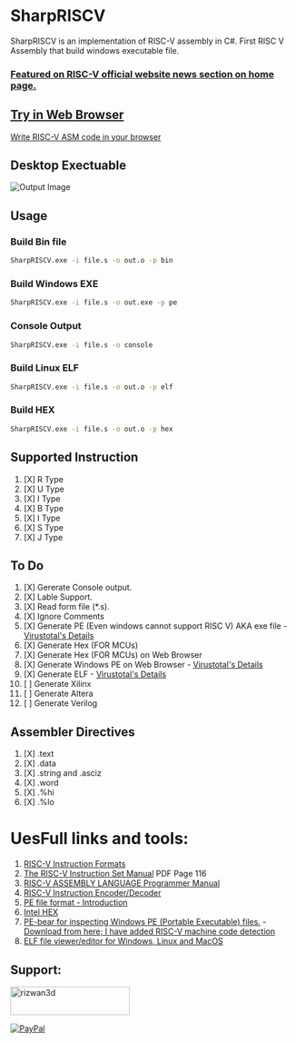 # SharpRISCV #
SharpRISCV is an implementation of RISC-V assembly in C#.
First RISC V Assembly that build windows executable file.

### [Featured on RISC-V official website news section on home page.](https://web.archive.org/web/20231005155801/https://riscv.org/)

## [Try in Web Browser](https://rizwan3d.github.io/SharpRISCV/)

[Write RISC-V ASM code in your browser](https://rizwan3d.github.io/SharpRISCV/)

## Desktop Exectuable

![Output Image](https://github.com/rizwan3d/SharpRISCV/blob/master/img.jpg?raw=true)

## Usage
### Build Bin file
```bash 
SharpRISCV.exe -i file.s -o out.o -p bin
```
### Build Windows EXE
```bash 
SharpRISCV.exe -i file.s -o out.exe -p pe
```
### Console Output
```bash 
SharpRISCV.exe -i file.s -o console
```
### Build Linux ELF
```bash 
SharpRISCV.exe -i file.s -o out.o -p elf
```
### Build HEX
```bash 
SharpRISCV.exe -i file.s -o out.o -p hex
```

## Supported Instruction
1. [X] R Type
1. [X] U Type
1. [X] I Type
1. [X] B Type
1. [X] I Type
1. [X] S Type
1. [X] J Type


## To Do
1. [X] Gererate Console output.
1. [X] Lable Support.
1. [X] Read form file (*.s).
1. [X] Ignore Comments
1. [X] Generate PE (Even windows cannot support RISC V) AKA exe file - [Virustotal's Details](https://www.virustotal.com/gui/file/3a643bf62df82ae7824887bc2b9bdc45b0cd2ee7d9cbb54860833329b2ce2a3a/details)
1. [X] Generate Hex (FOR MCUs)
1. [X] Generate Hex (FOR MCUs) on Web Browser
1. [X] Generate Windows PE on Web Browser - [Virustotal's Details](https://www.virustotal.com/gui/file/068b7911f9bce1131c2fc0bf412e81e4231146a4e71dfc7b90e6d209d0c0826f/details)
2. [X] Generate ELF - [Virustotal's Details](https://www.virustotal.com/gui/file/95ee44dd11752294aa7cef26594c420989b7f5886ace0bf14e0771c95ffca200/details)
1. [ ] Generate Xilinx
1. [ ] Generate Altera
1. [ ] Generate Verilog

## Assembler Directives
1. [X] .text
1. [X] .data
1. [X] .string and .asciz
1. [X] .word
1. [X] .%hi
1. [X] .%lo

# UesFull links and tools:
1. [RISC-V Instruction Formats](https://sourceware.org/binutils/docs/as/RISC_002dV_002dFormats.html)
1. [The RISC-V Instruction Set Manual](https://riscv.org/wp-content/uploads/2017/05/riscv-spec-v2.2.pdf) PDF Page 116
1. [RISC-V ASSEMBLY LANGUAGE Programmer Manual](https://shakti.org.in/docs/risc-v-asm-manual.pdf)
1. [RISC-V Instruction Encoder/Decoder](https://luplab.gitlab.io/rvcodecjs)
1. [PE file format - Introduction](https://0xrick.github.io/win-internals/pe1/) 
1. [Intel HEX](https://en.wikipedia.org/wiki/Intel_HEX)
1. [PE-bear for inspecting Windows PE (Portable Executable) files.](https://github.com/hasherezade/pe-bear) - [Download from here; I have added RISC-V machine code detection](https://ci.appveyor.com/project/hasherezade/pe-bear/builds/48225351)
1. [ELF file viewer/editor for Windows, Linux and MacOS](https://github.com/horsicq/XELFViewer)

## Support:
<p><a href="https://www.buymeacoffee.com/rizwan3d"> <img align="left" src="https://cdn.buymeacoffee.com/buttons/v2/default-yellow.png" height="50" width="210" alt="rizwan3d" /></a></p><br><br><br>

[![PayPal](https://img.shields.io/badge/PayPal-00457C?style=for-the-badge&logo=paypal&logoColor=white)](https://paypal.me/rizwan3d) 

